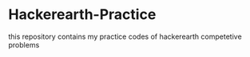 # Hackerearth-Practice

this repository contains my practice codes of hackerearth competetive problems
